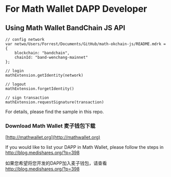 
# For Math Wallet DAPP Developer

## Using Math Wallet BandChain JS API


```
// config network
var netwo/Users/Forrest/Documents/GitHub/math-okchain-js/README.mdrk = {
    blockchain: "bandchain",
    chainId: "band-wenchang-mainnet"
};

// login
mathExtension.getIdentity(network)

// logout
mathExtension.forgetIdentity()

// sign transaction
mathExtension.requestSignature(transaction)
```

For details, please find the sample in this repo.


### Download Math Wallet 麦子钱包下载

[http://mathwallet.org](http://mathwallet.org)

If you would like to list your DAPP in Math Wallet, please follow the steps in http://blog.medishares.org/?p=398

如果您希望将您开发的DAPP加入麦子钱包，请查看 http://blog.medishares.org/?p=398

